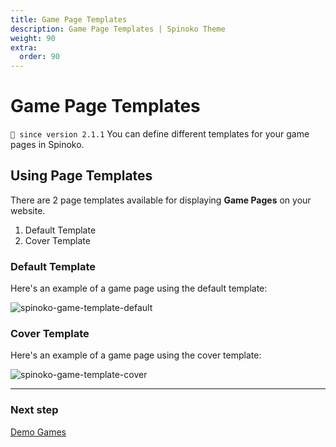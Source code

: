 ```yaml
---
title: Game Page Templates
description: Game Page Templates | Spinoko Theme
weight: 90
extra:
  order: 90
---
```


# Game Page Templates

`💁 since version 2.1.1`
You can define different templates for your game pages in Spinoko.

## Using Page Templates

There are 2 page templates available for displaying **Game Pages** on your website.

1. Default Template
2. Cover Template

### Default Template

Here's an example of a game page using the default template:

![spinoko-game-template-default](https://media.dinomatic.com/images/docs/spinoko/spinoko-game-template-default.jpg)

### Cover Template

Here's an example of a game page using the cover template:

![spinoko-game-template-cover](https://media.dinomatic.com/images/docs/spinoko/spinoko-game-template-cover.jpg)

---

### Next step

[Demo Games](/docs/spinoko/demo-games/)
